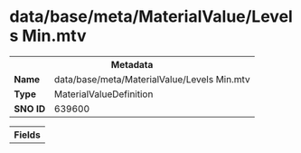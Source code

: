 <h1>data/base/meta/MaterialValue/Levels Min.mtv</h1><table><tr><th colspan="100%">Metadata</th></tr><tr><td><b>Name</b></td><td>data/base/meta/MaterialValue/Levels Min.mtv</td></tr><tr><td><b>Type</b></td><td>MaterialValueDefinition</td></tr><tr><td><b>SNO ID</b></td><td>639600</td></tr></table>

<table><tr><th colspan="100%">Fields</th></tr></table>

